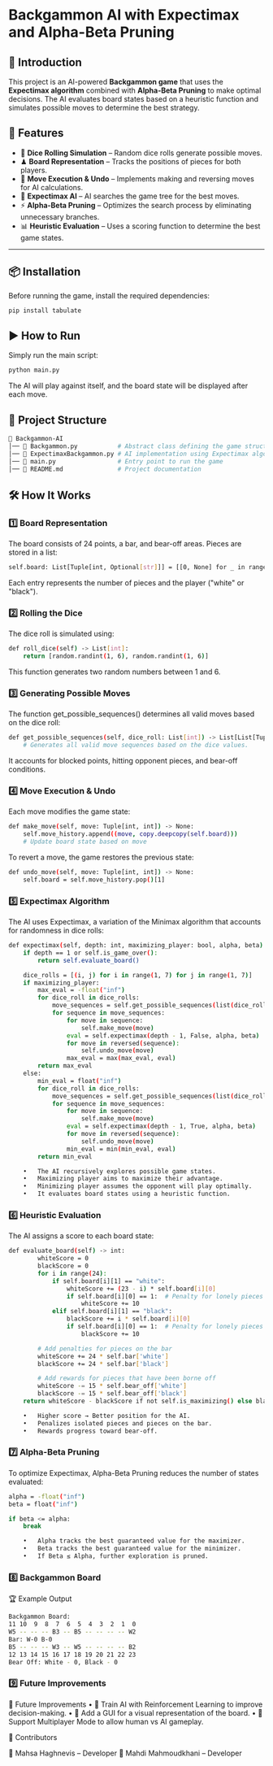 
# Backgammon AI with Expectimax and Alpha-Beta Pruning

## 🎯 Introduction
This project is an AI-powered **Backgammon game** that uses the **Expectimax algorithm** combined with **Alpha-Beta Pruning** to make optimal decisions. The AI evaluates board states based on a heuristic function and simulates possible moves to determine the best strategy.

## 🚀 Features
- 🎲 **Dice Rolling Simulation** – Random dice rolls generate possible moves.
- ♟ **Board Representation** – Tracks the positions of pieces for both players.
- 🔄 **Move Execution & Undo** – Implements making and reversing moves for AI calculations.
- 🤖 **Expectimax AI** – AI searches the game tree for the best moves.
- ⚡ **Alpha-Beta Pruning** – Optimizes the search process by eliminating unnecessary branches.
- 📊 **Heuristic Evaluation** – Uses a scoring function to determine the best game states.

---

## 📦 Installation
Before running the game, install the required dependencies:

```sh
pip install tabulate
```
## ▶️ How to Run

Simply run the main script:
```sh
python main.py
```
The AI will play against itself, and the board state will be displayed after each move.

## 📂 Project Structure
```sh
📂 Backgammon-AI
│── 📄 Backgammon.py           # Abstract class defining the game structure
│── 📄 ExpectimaxBackgammon.py # AI implementation using Expectimax algorithm
│── 📄 main.py                 # Entry point to run the game
│── 📄 README.md               # Project documentation
```
## 🛠 How It Works

### 1️⃣ Board Representation

The board consists of 24 points, a bar, and bear-off areas. Pieces are stored in a list:
```sh
self.board: List[Tuple[int, Optional[str]]] = [[0, None] for _ in range(24)]
```
Each entry represents the number of pieces and the player ("white" or "black").

### 2️⃣ Rolling the Dice

The dice roll is simulated using:
```sh
def roll_dice(self) -> List[int]:
    return [random.randint(1, 6), random.randint(1, 6)]
```
This function generates two random numbers between 1 and 6.

### 3️⃣ Generating Possible Moves

The function get_possible_sequences() determines all valid moves based on the dice roll:
```sh
def get_possible_sequences(self, dice_roll: List[int]) -> List[List[Tuple[int, int]]]:
    # Generates all valid move sequences based on the dice values.
```
It accounts for blocked points, hitting opponent pieces, and bear-off conditions.

### 4️⃣ Move Execution & Undo

Each move modifies the game state:
```sh
def make_move(self, move: Tuple[int, int]) -> None:
    self.move_history.append((move, copy.deepcopy(self.board)))
    # Update board state based on move
```
To revert a move, the game restores the previous state:
```sh
def undo_move(self, move: Tuple[int, int]) -> None:
    self.board = self.move_history.pop()[1]
```
### 5️⃣ Expectimax Algorithm

The AI uses Expectimax, a variation of the Minimax algorithm that accounts for randomness in dice rolls:
```sh
def expectimax(self, depth: int, maximizing_player: bool, alpha, beta) -> float:
    if depth == 1 or self.is_game_over():
        return self.evaluate_board()

    dice_rolls = [(i, j) for i in range(1, 7) for j in range(1, 7)]
    if maximizing_player:
        max_eval = -float("inf")
        for dice_roll in dice_rolls:
            move_sequences = self.get_possible_sequences(list(dice_roll))
            for sequence in move_sequences:
                for move in sequence:
                    self.make_move(move)
                eval = self.expectimax(depth - 1, False, alpha, beta)
                for move in reversed(sequence):
                    self.undo_move(move)
                max_eval = max(max_eval, eval)
        return max_eval
    else:
        min_eval = float("inf")
        for dice_roll in dice_rolls:
            move_sequences = self.get_possible_sequences(list(dice_roll))
            for sequence in move_sequences:
                for move in sequence:
                    self.make_move(move)
                eval = self.expectimax(depth - 1, True, alpha, beta)
                for move in reversed(sequence):
                    self.undo_move(move)
                min_eval = min(min_eval, eval)
        return min_eval

	•	The AI recursively explores possible game states.
	•	Maximizing player aims to maximize their advantage.
	•	Minimizing player assumes the opponent will play optimally.
	•	It evaluates board states using a heuristic function.
```
### 6️⃣ Heuristic Evaluation

The AI assigns a score to each board state:
```sh
def evaluate_board(self) -> int:
        whiteScore = 0
        blackScore = 0
        for i in range(24):
            if self.board[i][1] == "white":
                whiteScore += (23 - i) * self.board[i][0]
                if self.board[i][0] == 1:  # Penalty for lonely pieces
                    whiteScore += 10
            elif self.board[i][1] == "black":
                blackScore += i * self.board[i][0]
                if self.board[i][0] == 1:  # Penalty for lonely pieces
                    blackScore += 10

        # Add penalties for pieces on the bar
        whiteScore += 24 * self.bar['white']
        blackScore += 24 * self.bar['black']

        # Add rewards for pieces that have been borne off
        whiteScore -= 15 * self.bear_off['white']
        blackScore -= 15 * self.bear_off['black']
    return whiteScore - blackScore if not self.is_maximizing() else blackScore - whiteScore

	•	Higher score → Better position for the AI.
	•	Penalizes isolated pieces and pieces on the bar.
	•	Rewards progress toward bear-off.
```
### 7️⃣ Alpha-Beta Pruning

To optimize Expectimax, Alpha-Beta Pruning reduces the number of states evaluated:
```sh
alpha = -float("inf")
beta = float("inf")

if beta <= alpha:
    break

	•	Alpha tracks the best guaranteed value for the maximizer.
	•	Beta tracks the best guaranteed value for the minimizer.
	•	If Beta ≤ Alpha, further exploration is pruned.
```
### 8️⃣ Backgammon Board
🏆 Example Output
```sh
Backgammon Board:
11 10  9  8  7  6  5  4  3  2  1  0
W5 -- -- -- B3 -- B5 -- -- -- -- W2
Bar: W-0 B-0
B5 -- -- -- W3 -- W5 -- -- -- -- B2
12 13 14 15 16 17 18 19 20 21 22 23
Bear Off: White - 0, Black - 0
```
### 9️⃣ Future Improvements

📌 Future Improvements
	•	📌 Train AI with Reinforcement Learning to improve decision-making.
	•	📌 Add a GUI for a visual representation of the board.
	•	📌 Support Multiplayer Mode to allow human vs AI gameplay.

👥 Contributors

👤 Mahsa Haghnevis – Developer
👤 Mahdi Mahmoudkhani – Developer
